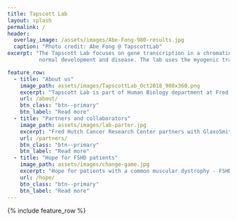 ```yaml
---
title: Tapscott Lab
layout: splash
permalink: /
header:
  overlay_image: /assets/images/Abe-Fong-980-results.jpg
  caption: "Photo credit: Abe Fong @ TapscottLab"
excerpt: "The Tapscott Lab focuses on gene transcription in a chromatin context in 
          normal development and disease. The lab uses the myogenic transcription factor MyoD to study how complex programs of gene expression unfold during cell differentiation. In addition, the lab studies gene expression in rhabdomysarcomas (cancers with characteristics of skeletal muscle) and human muscular dystrophies."

feature_row:
  - title: "About us"
    image_path: assets/images/TapscottLab_Oct2018_980x360.png
    excerpt: "Tapscott Lab is part of Human Biology department at Fred Hutch, Seattle, Washington. The Lab focuses on gene transcription in a chromatin context in normal development and disease. The lab uses the myogenic transcription factor MyoD to study how complex programs of gene expression unfold during cell differentiation."
    url: /about/
    btn_class: "btn--primary"
    btn_label: "Read more"
  - title: "Partners and collaborators"
    image_path: assets/images/lab-parter.jpg
    excerpt: "Fred Hutch Cancer Research Center partners with GlaxoSmithKline to develop muscular dystrophy therapeutics - The partnership with GSK is a first of its kind for Fred Hutch, which is also the first U.S.-based institution to sign on with GSK’s “Discovery Partnership with Academia” (DPAc) program."
    url: /partners/
    btn_class: "btn--primary"
    btn_label: "Read more"
  - title: "Hope for FSHD patients"
    image_path: assets/images/change-game.jpg
    excerpt: "Hope for patients with a common muscular dystrophy - FSHD and other muscular dystrophies have proven to be extremely confounding for biomedical researchers, yielding so little information that the very idea of coming up with drugs to treat them has seemed like a dream."
    url: /hope/
    btn_class: "btn--primary"
    btn_label: "Read more"
---
```

{% include feature_row %}